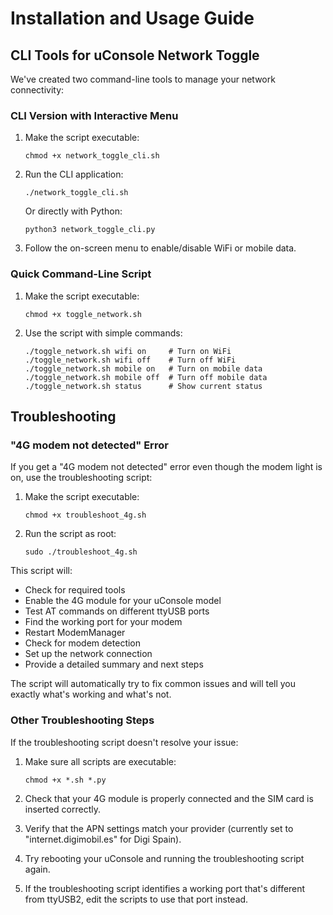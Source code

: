# Installation and Usage Guide

## CLI Tools for uConsole Network Toggle

We've created two command-line tools to manage your network connectivity:

### CLI Version with Interactive Menu

1. Make the script executable:
   ```
   chmod +x network_toggle_cli.sh
   ```

2. Run the CLI application:
   ```
   ./network_toggle_cli.sh
   ```
   
   Or directly with Python:
   ```
   python3 network_toggle_cli.py
   ```

3. Follow the on-screen menu to enable/disable WiFi or mobile data.

### Quick Command-Line Script

1. Make the script executable:
   ```
   chmod +x toggle_network.sh
   ```

2. Use the script with simple commands:
   ```
   ./toggle_network.sh wifi on     # Turn on WiFi
   ./toggle_network.sh wifi off    # Turn off WiFi
   ./toggle_network.sh mobile on   # Turn on mobile data
   ./toggle_network.sh mobile off  # Turn off mobile data
   ./toggle_network.sh status      # Show current status
   ```


## Troubleshooting

### "4G modem not detected" Error

If you get a "4G modem not detected" error even though the modem light is on, use the troubleshooting script:

1. Make the script executable:
   ```
   chmod +x troubleshoot_4g.sh
   ```

2. Run the script as root:
   ```
   sudo ./troubleshoot_4g.sh
   ```

This script will:
- Check for required tools
- Enable the 4G module for your uConsole model
- Test AT commands on different ttyUSB ports
- Find the working port for your modem
- Restart ModemManager
- Check for modem detection
- Set up the network connection
- Provide a detailed summary and next steps

The script will automatically try to fix common issues and will tell you exactly what's working and what's not.

### Other Troubleshooting Steps

If the troubleshooting script doesn't resolve your issue:

1. Make sure all scripts are executable:
   ```
   chmod +x *.sh *.py
   ```

2. Check that your 4G module is properly connected and the SIM card is inserted correctly.

3. Verify that the APN settings match your provider (currently set to "internet.digimobil.es" for Digi Spain).

4. Try rebooting your uConsole and running the troubleshooting script again.

5. If the troubleshooting script identifies a working port that's different from ttyUSB2, edit the scripts to use that port instead.
